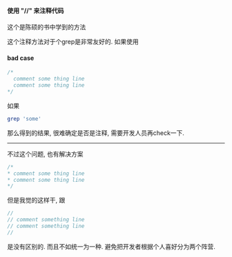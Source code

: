 #### 使用 "//" 来注释代码

这个是陈硕的书中学到的方法

这个注释方法对于个grep是非常友好的. 
如果使用

#### bad case
```cxx
/*
  comment some thing line 
  comment some thing line
*/

```
如果
```bash
grep 'some'
```

那么得到的结果, 很难确定是否是注释, 需要开发人员再check一下.


----

不过这个问题, 也有解决方案
```cxx
/*
* comment some thing line
* comment some thing line
*/
```

但是我觉的这样干, 跟 
```cxx
//
// comment something line
// comment something line
//
```
是没有区别的. 而且不如统一为一种. 避免把开发者根据个人喜好分为两个阵营.
